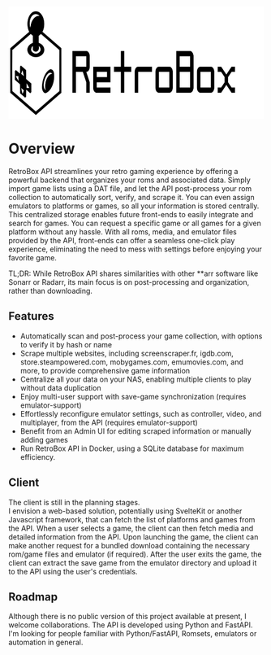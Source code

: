 <div align="center">
  <img src="retrobox.svg" height="220px" width="auto" alt="RetroBox">
</div>

# Overview
RetroBox API streamlines your retro gaming experience by offering a powerful backend that organizes your roms and associated data. Simply import game lists using a DAT file, and let the API post-process your rom collection to automatically sort, verify, and scrape it. You can even assign emulators to platforms or games, so all your information is stored centrally.
This centralized storage enables future front-ends to easily integrate and search for games. You can request a specific game or all games for a given platform without any hassle. With all roms, media, and emulator files provided by the API, front-ends can offer a seamless one-click play experience, eliminating the need to mess with settings before enjoying your favorite game.

TL;DR:
While RetroBox API shares similarities with other **arr software like Sonarr or Radarr, its main focus is on post-processing and organization, rather than downloading.

## Features
* Automatically scan and post-process your game collection, with options to verify it by hash or name
* Scrape multiple websites, including screenscraper.fr, igdb.com, store.steampowered.com, mobygames.com, emumovies.com, and more, to provide comprehensive game information
* Centralize all your data on your NAS, enabling multiple clients to play without data duplication
* Enjoy multi-user support with save-game synchronization (requires emulator-support)
* Effortlessly reconfigure emulator settings, such as controller, video, and multiplayer, from the API (requires emulator-support)
* Benefit from an Admin UI for editing scraped information or manually adding games
* Run RetroBox API in Docker, using a SQLite database for maximum efficiency.

## Client
The client is still in the planning stages.  
I envision a web-based solution, potentially using SvelteKit or another Javascript framework, that can fetch the list of platforms and games from the API. When a user selects a game, the client can then fetch media and detailed information from the API. Upon launching the game, the client can make another request for a bundled download containing the necessary rom/game files and emulator (if required). After the user exits the game, the client can extract the save game from the emulator directory and upload it to the API using the user's credentials.

## Roadmap
Although there is no public version of this project available at present, I welcome collaborations.
The API is developed using Python and FastAPI. I'm looking for people familiar with Python/FastAPI, Romsets, emulators or automation in general.
